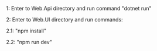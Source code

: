 1: Enter to Web.Api directory and run command "dotnet run"

2: Enter to Web.UI directory and run commands:

  2.1: "npm install"
  
  2.2: "npm run dev"
